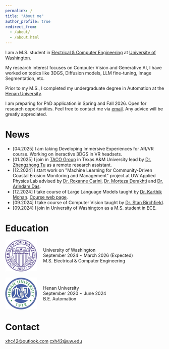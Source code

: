 ```yaml
---
permalink: /
title: "About me"
author_profile: true
redirect_from: 
  - /about/
  - /about.html
---
```


I am a M.S. student in [Electrical & Computer Engineering](https://www.ece.uw.edu/) at [University of Washington](https://www.washington.edu/).

My research interest focuses on Computer Vision and Generative AI, I have worked on topics like 3DGS, Diffusion models, LLM fine-tuning, Image Segmentation, etc.

Prior to my M.S., I completed my undergraduate degree in Automation at the [Henan University](https://iao.henu.edu.cn/yw/Home.htm).

I am preparing for PhD application in Spring and Fall 2026. Open for research opportunities. Feel free to contact me via [email](xhc42@outlook.com). Any advice will be greatly appreciated.

News
=====
* [04.2025] I am taking Developing Immersive Experiences for AR/VR course. Working on ineractive 3DGS in VR headsets.
* [01.2025] I join in [TACO Group](https://taco-group.github.io/) in Texas A&M University lead by [Dr. Zhengzhong Tu](https://vztu.github.io/) as a remote research assistant.
* [12.2024] I start work on "Machine Learning for Community-Driven Coastal Erosion Monitoring and Management" project at UW Applied Physics Lab advised by [Dr. Roxanne Carini](https://www.apl.washington.edu/people/profile.php?last_name=Carini&first_name=Roxanne), [Dr. Morteza Derakhti](https://www.ce.washington.edu/facultyfinder/morteza-derakhti) and [Dr. Arindam Das](https://www.ece.uw.edu/people/arindam-das/).
* [12.2024] I take course of Large Language Models taught by [Dr. Karthik Mohan](https://www.linkedin.com/in/karthik-mohan-72a4b323/). [Course web page](https://bytesizeml.github.io/llm2025/).
* [09.2024] I take course of Computer Vision taught by [Dr. Stan Birchfield](https://research.nvidia.com/person/stan-birchfield).
* [09.2024] I join in University of Washington as a M.S. student in ECE.

Education
=====
<div style="display: flex; align-items: center; margin-bottom: 20px;">
    <img src="/images/uwlogo.png" width="100px" style="margin-right: 20px;">
    <div>
        <p style="margin: 0;">University of Washington</p>
        <p style="margin: 0;">September 2024 ~ March 2026 (Expected)</p>
        <p style="margin: 0;">M.S. Electrical & Computer Engineering</p>
    </div>
</div>

<div style="display: flex; align-items: center; margin-bottom: 20px;">
    <img src="/images/henulogo.png" width="100px" style="margin-right: 20px;">
    <div>
        <p style="margin: 0;">Henan University</p>
        <p style="margin: 0;">September 2020 ~ June 2024</p>
        <p style="margin: 0;">B.E. Automation</p>
    </div>
</div>

Contact
=====
[xhc42@outlook.com](xhc42@outlook.com) 
[cxh42@uw.edu](cxh42@uw.edu)